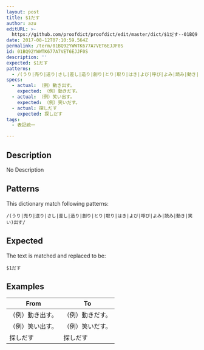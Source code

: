 ```yaml
---
layout: post
title: $1だす
author: azu
editURL: >-
  https://github.com/proofdict/proofdict/edit/master/dict/$1だす--01BQ92YWWTK677A7VET6EJJF0S.yml
date: 2017-08-12T07:10:59.564Z
permalink: /term/01BQ92YWWTK677A7VET6EJJF0S
id: 01BQ92YWWTK677A7VET6EJJF0S
description: ''
expected: $1だす
patterns:
  - /(うり|売り|送り|さし|差し|造り|創り|とり|取り|はき|よび|呼び|よみ|読み|動き|笑い)出す/
specs:
  - actual: （例）動き出す。
    expected: （例）動きだす。
  - actual: （例）笑い出す。
    expected: （例）笑いだす。
  - actual: 探しだす
    expected: 探しだす
tags:
  - 表記統一

---
```


## Description

No Description 

## Patterns

This dictionary match following patterns:

    /(うり|売り|送り|さし|差し|造り|創り|とり|取り|はき|よび|呼び|よみ|読み|動き|笑い)出す/

## Expected

The text is matched and replaced to be:

    $1だす

## Examples

| From     | To       |
| -------- | -------- |
| （例）動き出す。 | （例）動きだす。 |
| （例）笑い出す。 | （例）笑いだす。 |
| 探しだす     | 探しだす     |
